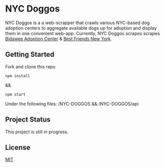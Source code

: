 # NYC Doggos

NYC Doggos is a a web-scrapper that crawls various NYC-based dog adoption centers to aggregate available dogs up for adoption and display them in one convenient web-app. Currently, NYC Doggos scrapes scrapes [Bidawee Adoption Center](https://www.bideawee.org/) & [Best Friends New York](https://ny.bestfriends.org/adopt).

## Getting Started

Fork and clone this repo

```
npm install

```
&&
```
npm start
```

Under the following files: 
/NYC-DOGGOS && /NYC-DOGGOS/api

## Project Status

This project is still in progress.

## License

[MIT](https://choosealicense.com/licenses/mit/)
